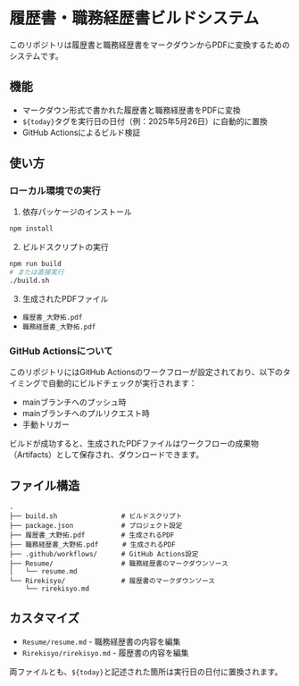 # 履歴書・職務経歴書ビルドシステム

このリポジトリは履歴書と職務経歴書をマークダウンからPDFに変換するためのシステムです。

## 機能

- マークダウン形式で書かれた履歴書と職務経歴書をPDFに変換
- `${today}`タグを実行日の日付（例：2025年5月26日）に自動的に置換
- GitHub Actionsによるビルド検証

## 使い方

### ローカル環境での実行

1. 依存パッケージのインストール

```bash
npm install
```

2. ビルドスクリプトの実行

```bash
npm run build
# または直接実行
./build.sh
```

3. 生成されたPDFファイル

- `履歴書_大野拓.pdf`
- `職務経歴書_大野拓.pdf`

### GitHub Actionsについて

このリポジトリにはGitHub Actionsのワークフローが設定されており、以下のタイミングで自動的にビルドチェックが実行されます：

- mainブランチへのプッシュ時
- mainブランチへのプルリクエスト時
- 手動トリガー

ビルドが成功すると、生成されたPDFファイルはワークフローの成果物（Artifacts）として保存され、ダウンロードできます。

## ファイル構造

```
.
├── build.sh                # ビルドスクリプト
├── package.json            # プロジェクト設定
├── 履歴書_大野拓.pdf         # 生成されるPDF
├── 職務経歴書_大野拓.pdf      # 生成されるPDF
├── .github/workflows/      # GitHub Actions設定
├── Resume/                 # 職務経歴書のマークダウンソース
│   └── resume.md
└── Rirekisyo/              # 履歴書のマークダウンソース
    └── rirekisyo.md
```

## カスタマイズ

- `Resume/resume.md` - 職務経歴書の内容を編集
- `Rirekisyo/rirekisyo.md` - 履歴書の内容を編集

両ファイルとも、`${today}`と記述された箇所は実行日の日付に置換されます。
